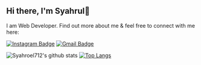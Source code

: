 ## Hi there, I'm Syahrul👋

I am Web Developer. Find out more about me & feel free to connect with me here:

[![Instagram Badge](https://img.shields.io/badge/-syahroel_712-ff69b4?style=flat-square&logo=instagram&logoColor=white&link=https://instagram.com/syahroel_712/)](https://instagram.com/syahroel_712)
[![Gmail Badge](https://img.shields.io/badge/-syahroel712@gmail.com-c14438?style=flat-square&logo=Gmail&logoColor=white&link=mailto:syahroel712@gmail.com)](mailto:syahroel712@gmail.com)

![Syahroel712's github stats](https://github-readme-stats.vercel.app/api?username=syahroel712&show_icons=true&theme=light) [![Top Langs](https://github-readme-stats.vercel.app/api/top-langs/?username=syahroel712&layout=compact)](https://github.com/syahroel712/github-readme-stats) 
